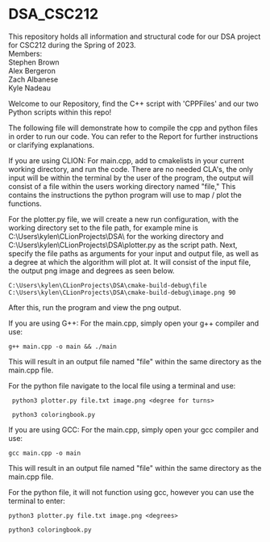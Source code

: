 # DSA_CSC212
This repository holds all information and structural code for our DSA project for CSC212 during the Spring of 2023. <br>
Members:<br>
Stephen Brown<br>
Alex Bergeron<br>
Zach Albanese<br>
Kyle Nadeau

Welcome to our Repository, find the C++ script with 'CPPFiles' and our two Python scripts within this repo!

The following file will demonstrate how to compile the cpp and python files in order to run our code.
You can refer to the Report for further instructions or clarifying explanations.

If you are using CLION:
  For main.cpp, add to cmakelists in your current working directory, and run the code.
  There are no needed CLA's, the only input will be within the terminal by the user of the program,
  the output will consist of a file within the users working directory named "file," This contains the 
  instructions the python program will use to map / plot the functions.
  
  For the plotter.py file, we will create a new run configuration, with the working directory set to the file path, 
  for example mine is C:\Users\kylen\CLionProjects\DSA\ for the working directory and C:\Users\kylen\CLionProjects\DSA\plotter.py
  as the script path. Next, specify the file paths as arguments for your input and output file, as well as a degree at which the algorithm will 
  plot at. It will consist of the input file, the output png image and degrees as seen below. 
  
    C:\Users\kylen\CLionProjects\DSA\cmake-build-debug\file C:\Users\kylen\CLionProjects\DSA\cmake-build-debug\image.png 90
  
  After this, run the program and view the png output.



If you are using G++:
  For the main.cpp, simply open your g++ compiler and use:  
  
    g++ main.cpp -o main && ./main 
    
 This will result in an output file named "file" within the same directory as the main.cpp file.
 
 For the python file navigate to the local file using a terminal and use: 
 
     python3 plotter.py file.txt image.png <degree for turns>
  
     python3 coloringbook.py

If you are using GCC:
  For the main.cpp, simply open your gcc compiler and use:
  
    gcc main.cpp -o main
  
This will result in an output file named "file" within the same directory as the main.cpp file.
  
  
For the python file, it will not function using gcc, however you can use the terminal to enter:
  
  
    python3 plotter.py file.txt image.png <degrees>
    
    python3 coloringbook.py

